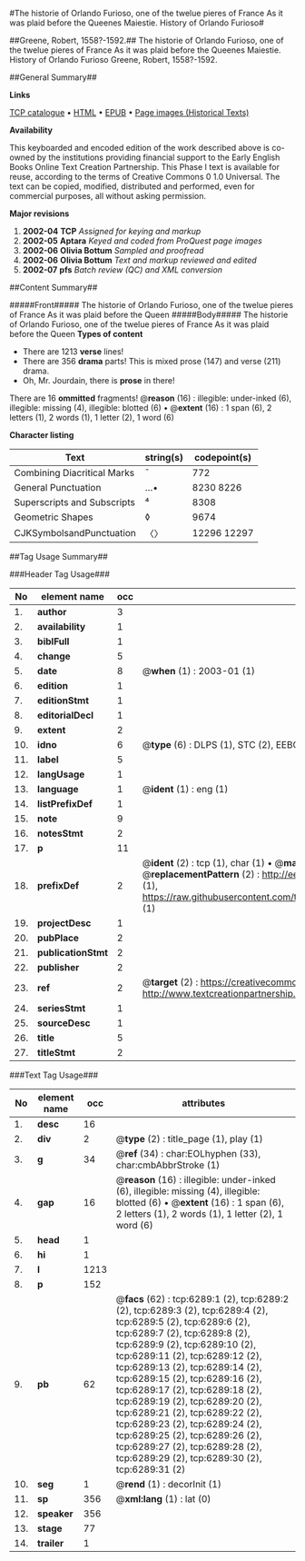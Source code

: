 #The historie of Orlando Furioso, one of the twelue pieres of France As it was plaid before the Queenes Maiestie. History of Orlando Furioso#

##Greene, Robert, 1558?-1592.##
The historie of Orlando Furioso, one of the twelue pieres of France As it was plaid before the Queenes Maiestie.
History of Orlando Furioso
Greene, Robert, 1558?-1592.

##General Summary##

**Links**

[TCP catalogue](http://www.ota.ox.ac.uk/tcp/)  • 
[HTML](http://tei.it.ox.ac.uk/tcp/Texts-HTML/free/A02/A02125.html)  • 
[EPUB](http://tei.it.ox.ac.uk/tcp/Texts-EPUB/free/A02/A02125.epub) • 
[Page images (Historical Texts)](https://data.historicaltexts.jisc.ac.uk/view?pubId=eebo-99841691e&pageId=eebo-99841691e-6289-1)

**Availability**

This keyboarded and encoded edition of the
	       work described above is co-owned by the institutions
	       providing financial support to the Early English Books
	       Online Text Creation Partnership. This Phase I text is
	       available for reuse, according to the terms of Creative
	       Commons 0 1.0 Universal. The text can be copied,
	       modified, distributed and performed, even for
	       commercial purposes, all without asking permission.

**Major revisions**

1. __2002-04__ __TCP__ *Assigned for keying and markup*
1. __2002-05__ __Aptara__ *Keyed and coded from ProQuest page images*
1. __2002-06__ __Olivia Bottum__ *Sampled and proofread*
1. __2002-06__ __Olivia Bottum__ *Text and markup reviewed and edited*
1. __2002-07__ __pfs__ *Batch review (QC) and XML conversion*

##Content Summary##

#####Front#####
The historie of Orlando Furioso, one of the twelue pieres of France As it was plaid before the Queen
#####Body#####
The historie of Orlando Furioso, one of the twelue pieres of France As it was plaid before the Queen
**Types of content**

  * There are 1213 **verse** lines!
  * There are 356 **drama** parts! This is mixed prose (147) and verse (211) drama.
  * Oh, Mr. Jourdain, there is **prose** in there!

There are 16 **ommitted** fragments! 
 @__reason__ (16) : illegible: under-inked (6), illegible: missing (4), illegible: blotted (6)  •  @__extent__ (16) : 1 span (6), 2 letters (1), 2 words (1), 1 letter (2), 1 word (6)

**Character listing**


|Text|string(s)|codepoint(s)|
|---|---|---|
|Combining             Diacritical Marks|̄|772|
|General Punctuation|…•|8230 8226|
|Superscripts             and Subscripts|⁴|8308|
|Geometric Shapes|◊|9674|
|CJKSymbolsandPunctuation|〈〉|12296 12297|

##Tag Usage Summary##

###Header Tag Usage###

|No|element name|occ|attributes|
|---|---|---|---|
|1.|__author__|3||
|2.|__availability__|1||
|3.|__biblFull__|1||
|4.|__change__|5||
|5.|__date__|8| @__when__ (1) : 2003-01 (1)|
|6.|__edition__|1||
|7.|__editionStmt__|1||
|8.|__editorialDecl__|1||
|9.|__extent__|2||
|10.|__idno__|6| @__type__ (6) : DLPS (1), STC (2), EEBO-CITATION (1), PROQUEST (1), VID (1)|
|11.|__label__|5||
|12.|__langUsage__|1||
|13.|__language__|1| @__ident__ (1) : eng (1)|
|14.|__listPrefixDef__|1||
|15.|__note__|9||
|16.|__notesStmt__|2||
|17.|__p__|11||
|18.|__prefixDef__|2| @__ident__ (2) : tcp (1), char (1)  •  @__matchPattern__ (2) : ([0-9\-]+):([0-9IVX]+) (1), (.+) (1)  •  @__replacementPattern__ (2) : http://eebo.chadwyck.com/downloadtiff?vid=$1&page=$2 (1), https://raw.githubusercontent.com/textcreationpartnership/Texts/master/tcpchars.xml#$1 (1)|
|19.|__projectDesc__|1||
|20.|__pubPlace__|2||
|21.|__publicationStmt__|2||
|22.|__publisher__|2||
|23.|__ref__|2| @__target__ (2) : https://creativecommons.org/publicdomain/zero/1.0/ (1), http://www.textcreationpartnership.org/docs/. (1)|
|24.|__seriesStmt__|1||
|25.|__sourceDesc__|1||
|26.|__title__|5||
|27.|__titleStmt__|2||


###Text Tag Usage###

|No|element name|occ|attributes|
|---|---|---|---|
|1.|__desc__|16||
|2.|__div__|2| @__type__ (2) : title_page (1), play (1)|
|3.|__g__|34| @__ref__ (34) : char:EOLhyphen (33), char:cmbAbbrStroke (1)|
|4.|__gap__|16| @__reason__ (16) : illegible: under-inked (6), illegible: missing (4), illegible: blotted (6)  •  @__extent__ (16) : 1 span (6), 2 letters (1), 2 words (1), 1 letter (2), 1 word (6)|
|5.|__head__|1||
|6.|__hi__|1||
|7.|__l__|1213||
|8.|__p__|152||
|9.|__pb__|62| @__facs__ (62) : tcp:6289:1 (2), tcp:6289:2 (2), tcp:6289:3 (2), tcp:6289:4 (2), tcp:6289:5 (2), tcp:6289:6 (2), tcp:6289:7 (2), tcp:6289:8 (2), tcp:6289:9 (2), tcp:6289:10 (2), tcp:6289:11 (2), tcp:6289:12 (2), tcp:6289:13 (2), tcp:6289:14 (2), tcp:6289:15 (2), tcp:6289:16 (2), tcp:6289:17 (2), tcp:6289:18 (2), tcp:6289:19 (2), tcp:6289:20 (2), tcp:6289:21 (2), tcp:6289:22 (2), tcp:6289:23 (2), tcp:6289:24 (2), tcp:6289:25 (2), tcp:6289:26 (2), tcp:6289:27 (2), tcp:6289:28 (2), tcp:6289:29 (2), tcp:6289:30 (2), tcp:6289:31 (2)|
|10.|__seg__|1| @__rend__ (1) : decorInit (1)|
|11.|__sp__|356| @__xml:lang__ (1) : lat (0)|
|12.|__speaker__|356||
|13.|__stage__|77||
|14.|__trailer__|1||
